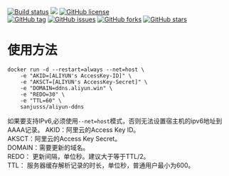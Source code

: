﻿
[![Build status](https://ci.appveyor.com/api/projects/status/r585ycrd9wn0v5ed?svg=true)](https://ci.appveyor.com/project/sanjusss/aliyun-ddns)
[![](https://img.shields.io/docker/stars/sanjusss/aliyun-ddns.svg?logo=docker)](https://hub.docker.com/r/sanjusss/aliyun-ddns)
[![GitHub license](https://img.shields.io/github/license/sanjusss/aliyun-ddns.svg)](https://github.com/sanjusss/aliyun-ddns/blob/master/LICENSE)  
[![GitHub tag](https://img.shields.io/github/tag/sanjusss/aliyun-ddns.svg)](https://github.com/sanjusss/aliyun-ddns/tags)
[![GitHub issues](https://img.shields.io/github/issues/sanjusss/aliyun-ddns.svg)](https://github.com/sanjusss/aliyun-ddns/issues)
[![GitHub forks](https://img.shields.io/github/forks/sanjusss/aliyun-ddns.svg)](https://github.com/sanjusss/aliyun-ddns/network)
[![GitHub stars](https://img.shields.io/github/stars/sanjusss/aliyun-ddns.svg)](https://github.com/sanjusss/aliyun-ddns/stargazers)


# 使用方法

```
docker run -d --restart=always --net=host \
    -e "AKID=[ALIYUN's AccessKey-ID]" \
    -e "AKSCT=[ALIYUN's AccessKey-Secret]" \
    -e "DOMAIN=ddns.aliyun.win" \
    -e "REDO=30" \
    -e "TTL=60" \
    sanjusss/aliyun-ddns
```
如果要支持IPv6,必须使用`--net=host`模式，否则无法设置宿主机的ipv6地址到AAAA记录。
AKID：阿里云的Access Key ID。  
AKSCT：阿里云的Access Key Secret。  
DOMAIN：需要更新的域名。  
REDO： 更新间隔，单位秒。建议大于等于TTL/2。  
TTL： 服务器缓存解析记录的时长，单位秒，普通用户最小为600。  
